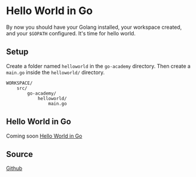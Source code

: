 # Hello World in Go
By now you should have your Golang installed, your workspace created, and your `$GOPATH` configured. 
It's time for hello world.

## Setup
Create a folder named `helloworld` in the `go-academy` directory. Then create a `main.go` inside the
`helloworld/` directory.
```
WORKSPACE/
    src/
        go-academy/
            helloworld/
                main.go
```

## Hello World in Go
Coming soon
[Hello World in Go](https://www.youtube.com/channel/UCoKwJSadNdeJkpfBpI-f5Ow)

## Source
[Github](https://github.com/calvinfeng/go-academy/tree/master/helloworld)



